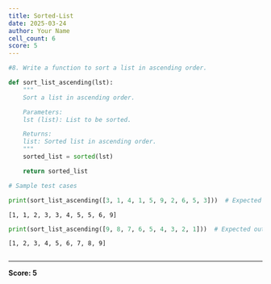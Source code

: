 ```yaml
---
title: Sorted-List
date: 2025-03-24
author: Your Name
cell_count: 6
score: 5
---
```


```python
#8. Write a function to sort a list in ascending order.
```


```python
def sort_list_ascending(lst):
    """
    Sort a list in ascending order.

    Parameters:
    lst (list): List to be sorted.

    Returns:
    list: Sorted list in ascending order.
    """
    sorted_list = sorted(lst)

    return sorted_list
```


```python
# Sample test cases
```


```python
print(sort_list_ascending([3, 1, 4, 1, 5, 9, 2, 6, 5, 3]))  # Expected output: [1, 1, 2, 3, 3, 4, 5, 5, 6, 9]
```

    [1, 1, 2, 3, 3, 4, 5, 5, 6, 9]



```python
print(sort_list_ascending([9, 8, 7, 6, 5, 4, 3, 2, 1]))  # Expected output: [1, 2, 3, 4, 5, 6, 7, 8, 9]
```

    [1, 2, 3, 4, 5, 6, 7, 8, 9]



```python

```


---
**Score: 5**
